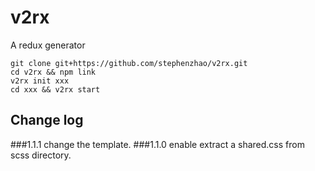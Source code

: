 # v2rx

A redux generator

```
git clone git+https://github.com/stephenzhao/v2rx.git 
cd v2rx && npm link
v2rx init xxx
cd xxx && v2rx start
```

## Change log
###1.1.1
change the template.
###1.1.0
enable extract a shared.css from scss directory.